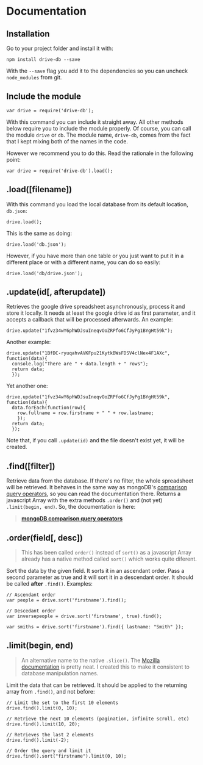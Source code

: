 # Documentation



## Installation

Go to your project folder and install it with:

    npm install drive-db --save

With the `--save` flag you add it to the dependencies so you can uncheck `node_modules` from git.



## Include the module

    var drive = require('drive-db');

With this command you can include it straight away. All other methods below require you to include the module properly. Of course, you can call the module `drive` or `db`. The module name, `drive-db`, comes from the fact that I kept mixing both of the names in the code.

However we recommend you to do this. Read the rationale in the following point:

    var drive = require('drive-db').load();


## .load([filename])

With this command you load the local database from its default location, `db.json`:

    drive.load();

This is the same as doing:

    drive.load('db.json');

However, if you have more than one table or you just want to put it in a different place or with a different name, you can do so easily:

    drive.load('db/drive.json');



## .update(id[, afterupdate])

Retrieves the google drive spreadsheet asynchronously, process it and store it locally. It needs at least the google drive id as first parameter, and it accepts a callback that will be processed afterwards. An example:

    drive.update("1fvz34wY6phWDJsuIneqvOoZRPfo6CfJyPg1BYgHt59k");

Another example:

    drive.update("1BfDC-ryuqahvAVKFpu21KytkBWsFDSV4clNex4F1AXc", function(data){
      console.log("There are " + data.length + " rows");
      return data;
      });

Yet another one:

    drive.update("1fvz34wY6phWDJsuIneqvOoZRPfo6CfJyPg1BYgHt59k", function(data){
      data.forEach(function(row){
        row.fullname = row.firstname + " " + row.lastname;
        });
      return data;
      });

Note that, if you call `.update(id)` and the file doesn't exist yet, it will be created.


## .find([filter])

Retrieve data from the database. If there's no filter, the whole spreadsheet will be retrieved. It behaves in the same way as mongoDB's [comparison query operators](http://docs.mongodb.org/manual/reference/operator/query-comparison/), so you can read the documentation there. Returns a javascript Array with the extra methods `.order()` and (not yet) `.limit(begin, end)`. So, the documentation is here:

> **[mongoDB comparison query operators](http://docs.mongodb.org/manual/reference/operator/query-comparison/)**


## .order(field[, desc])

> This has been called `order()` instead of `sort()` as a javascript Array already has a native method called `sort()` which works quite diferent.

Sort the data by the given field. It sorts it in an ascendant order. Pass a second parameter as true and it will sort it in a descendant order. It should be called **after** `.find()`. Examples:

    // Ascendant order
    var people = drive.sort('firstname').find();

    // Descedant order
    var inversepeople = drive.sort('firstname', true).find();

    var smiths = drive.sort('firstname').find({ lastname: "Smith" });



## .limit(begin, end)

> An alternative name to the native `.slice()`. The [Mozilla documentation](https://developer.mozilla.org/en/docs/Web/JavaScript/Reference/Global_Objects/Array/slice) is pretty neat. I created this to make it consistent to database manipulation names.

Limit the data that can be retrieved. It should be applied to the returning array from `.find()`, and not before:

    // Limit the set to the first 10 elements
    drive.find().limit(0, 10);

    // Retrieve the next 10 elements (pagination, infinite scroll, etc)
    drive.find().limit(10, 20);

    // Retrieves the last 2 elements
    drive.find().limit(-2);

    // Order the query and limit it
    drive.find().sort("firstname").limit(0, 10);